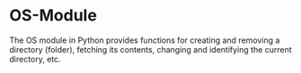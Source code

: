 # OS-Module
The OS module in Python provides functions for creating and removing a directory (folder), fetching its contents, changing and identifying the current directory, etc.
